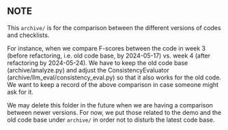 ## NOTE

This `archive/` is for the comparison between the different versions of codes and checklists.

For instance, when we compare F-scores between the code in week 3 (before refactoring, i.e. old code base, by 2024-05-17) vs. week 4 (after refactoring by 2024-05-24). We have to keep the old code base (archive/analyze.py) and adjust the ConsistencyEvaluator (archive/llm_eval/consistency_eval.py) so that it also works for the old code.
We want to keep a record of the above comparison in case someone might ask for it.

We may delete this folder in the future when we are having a comparison between newer versions. For now, we put those related to the demo and the old code base under `archive/` in order not to disturb the latest code base.
